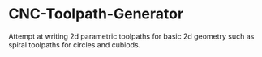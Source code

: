 # CNC-Toolpath-Generator
Attempt at writing 2d parametric toolpaths for basic 2d geometry such as spiral toolpaths for circles and cubiods.
